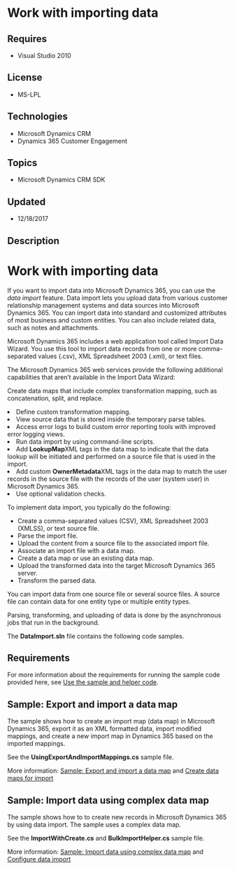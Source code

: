 # Work with importing data
## Requires
- Visual Studio 2010
## License
- MS-LPL
## Technologies
- Microsoft Dynamics CRM
- Dynamics 365 Customer Engagement
## Topics
- Microsoft Dynamics CRM SDK
## Updated
- 12/18/2017
## Description

<h1>Work with importing data</h1>
<p>If you want to import data into Microsoft Dynamics 365, you can use the <em>data import</em> feature. Data import lets you upload data from various customer relationship management systems and data sources into Microsoft Dynamics 365. You can import data
 into standard and customized attributes of most business and custom entities. You can also include related data, such as notes and attachments.</p>
<p>Microsoft Dynamics 365 includes a web application tool called Import Data Wizard. You use this tool to import data records from one or more comma-separated values (.csv), XML Spreadsheet 2003 (.xml), or text files.</p>
<p>The Microsoft Dynamics 365 web services provide the following additional capabilities that aren&rsquo;t available in the Import Data Wizard:<strong>&nbsp;</strong><em>&nbsp;</em></p>
<p>Create data maps that include complex transformation mapping, such as concatenation, split, and replace.</p>
<li>Define custom transformation mapping. </li><li>View source data that is stored inside the temporary parse tables. </li><li>Access error logs to build custom error reporting tools with improved error logging views.
</li><li>Run data import by using command-line scripts. </li><li>Add <strong>LookupMap</strong>XML tags in the data map to indicate that the data lookup will be initiated and performed on a source file that is used in the import.
</li><li>Add custom <strong>OwnerMetadata</strong>XML tags in the data map to match the user records in the source file with the records of the user (system user) in Microsoft Dynamics 365.
</li><li>Use optional validation checks.
<p>To implement data import, you typically do the following:<strong>&nbsp;</strong><em></em></p>
<ul>
<li>Create a comma-separated values (CSV), XML Spreadsheet 2003 (XMLSS), or text source file.
</li><li>Parse the import file. </li><li>Upload the content from a source file to the associated import file. </li><li>Associate an import file with a data map. </li><li>Create a data map or use an existing data map. </li><li>Upload the transformed data into the target Microsoft Dynamics 365 server. </li><li>Transform the parsed data. </li></ul>
<p>You can import data from one source file or several source files. A source file can contain data for one entity type or multiple entity types.</p>
<p>Parsing, transforming, and uploading of data is done by the asynchronous jobs that run in the background.</p>
<p>The <strong>DataImport.sln</strong> file contains the following code samples.<strong></strong><em></em></p>
<h2>Requirements</h2>
<p>For more information about the requirements for running the sample code provided here, see
<a href="https://docs.microsoft.com/en-us/dynamics365/customer-engagement/developer/org-service/use-sample-helper-code">
Use the sample and helper code</a>.</p>
<h2>Sample: Export and import a data map</h2>
<p>The sample shows how to create an import map (data map) in Microsoft Dynamics 365, export it as an XML formatted data, import modified mappings, and create a new import map in Dynamics 365 based on the imported mappings.</p>
<p>See the&nbsp;<strong>UsingExportAndImportMappings.cs</strong><em></em> sample file.</p>
<p>More information: <a href="https://docs.microsoft.com/en-us/dynamics365/customer-engagement/developer/sample-export-import-data-map">
Sample: Export and import a data map</a> and <a class="selected" href="https://docs.microsoft.com/en-us/dynamics365/customer-engagement/developer/create-data-maps-for-import" tabindex="0">
Create data maps for import</a></p>
<h2>Sample: Import data using complex data map</h2>
<p>The sample shows how to to create new records in Microsoft Dynamics 365 by using data import. The sample uses a complex data map.</p>
<p>See the <strong>ImportWithCreate.cs</strong> and&nbsp;<strong>BulkImportHelper.cs<em></em></strong> sample file.</p>
<p>More information: <a href="https://docs.microsoft.com/en-us/dynamics365/customer-engagement/developer/sample-import-data-complex-data-map">
Sample: Import data using complex data map</a> and <a href="https://docs.microsoft.com/en-us/dynamics365/customer-engagement/developer/configure-data-import" tabindex="0">
Configure data import</a> <strong></strong><em></em></p>
</li>